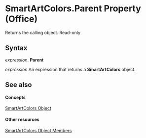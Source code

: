 
# SmartArtColors.Parent Property (Office)

Returns the calling object. Read-only


## Syntax

 _expression_. **Parent**

 _expression_ An expression that returns a **SmartArtColors** object.


## See also


#### Concepts


[SmartArtColors Object](a1929517-b1fb-c6fe-b6db-03f7ef1ef894.md)
#### Other resources


[SmartArtColors Object Members](c371e814-7621-2c01-c0fe-93003892646f.md)